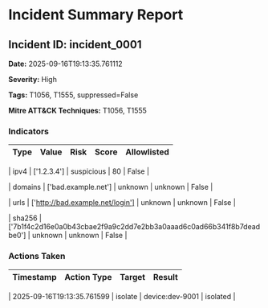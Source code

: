 # Incident Summary Report

## Incident ID: incident_0001

**Date:** 2025-09-16T19:13:35.761112

**Severity:** High

**Tags:** T1056, T1555, suppressed=False

**Mitre ATT&CK Techniques:** T1056, T1555

### Indicators
| Type | Value | Risk | Score | Allowlisted |
| ---- | ----- | ---- | ----- | ------------ |

| ipv4 | ['1.2.3.4'] | suspicious | 80 | False |

| domains | ['bad.example.net'] | unknown | unknown | False |

| urls | ['http://bad.example.net/login'] | unknown | unknown | False |

| sha256 | ['7b1f4c2d16e0a0b43cbae2f9a9c2dd7e2bb3a0aaad6c0ad66b341f8b7deadbe0'] | unknown | unknown | False |


### Actions Taken
| Timestamp | Action Type | Target | Result |
| --------- | ----------- | ------ | ------ |

| 2025-09-16T19:13:35.761599 | isolate | device:dev-9001 | isolated |
